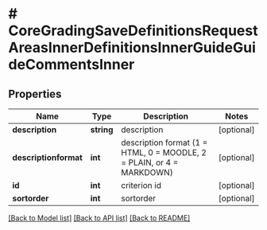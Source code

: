# # CoreGradingSaveDefinitionsRequestAreasInnerDefinitionsInnerGuideGuideCommentsInner

## Properties

Name | Type | Description | Notes
------------ | ------------- | ------------- | -------------
**description** | **string** | description | [optional]
**descriptionformat** | **int** | description format (1 &#x3D; HTML, 0 &#x3D; MOODLE, 2 &#x3D; PLAIN, or 4 &#x3D; MARKDOWN) | [optional]
**id** | **int** | criterion id | [optional]
**sortorder** | **int** | sortorder | [optional]

[[Back to Model list]](../../README.md#models) [[Back to API list]](../../README.md#endpoints) [[Back to README]](../../README.md)
